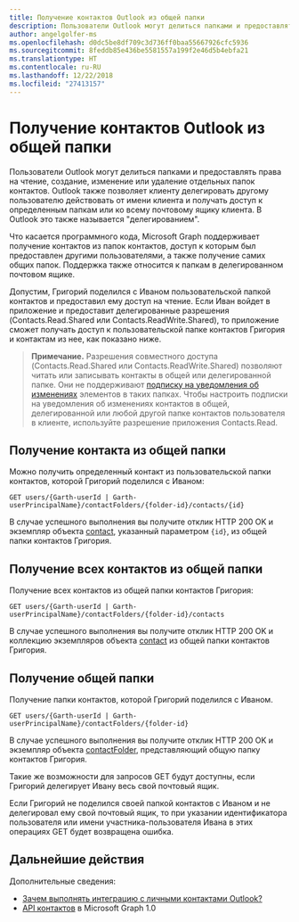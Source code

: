 ```yaml
---
title: Получение контактов Outlook из общей папки
description: Пользователи Outlook могут делиться папками и предоставлять права на чтение, создание, изменение или удаление отдельных папок контактов. Outlook также позволяет клиенту делегировать другому пользователю действовать от имени клиента.
author: angelgolfer-ms
ms.openlocfilehash: d0dc5be8df709c3d736ff0baa55667926cfc5936
ms.sourcegitcommit: 8feddb85e436be5581557a199f2e46d5b4ebfa21
ms.translationtype: HT
ms.contentlocale: ru-RU
ms.lasthandoff: 12/22/2018
ms.locfileid: "27413157"
---
```

# <a name="get-outlook-contacts-in-a-shared-folder"></a>Получение контактов Outlook из общей папки

Пользователи Outlook могут делиться папками и предоставлять права на чтение, создание, изменение или удаление отдельных папок контактов. Outlook также позволяет клиенту делегировать другому пользователю действовать от имени клиента и получать доступ к определенным папкам или ко всему почтовому ящику клиента. В Outlook это также называется "делегированием".

Что касается программного кода, Microsoft Graph поддерживает получение контактов из папок контактов, доступ к которым был предоставлен другими пользователями, а также получение самих общих папок. Поддержка также относится к папкам в делегированном почтовом ящике.

Допустим, Григорий поделился с Иваном пользовательской папкой контактов и предоставил ему доступ на чтение. Если Иван войдет в приложение и предоставит делегированные разрешения (Contacts.Read.Shared или Contacts.ReadWrite.Shared), то приложение сможет получать доступ к пользовательской папке контактов Григория и контактам из нее, как показано ниже.

> **Примечание.** Разрешения совместного доступа (Contacts.Read.Shared или Contacts.ReadWrite.Shared) позволяют читать или записывать контакты в общей или делегированной папке. Они не поддерживают [подписку на уведомления об изменениях](webhooks.md) элементов в таких папках. Чтобы настроить подписки на уведомления об изменениях контактов в общей, делегированной или любой другой папке контактов пользователя в клиенте, используйте разрешение приложения Contacts.Read.

## <a name="get-a-contact-in-the-shared-folder"></a>Получение контакта из общей папки

Можно получить определенный контакт из пользовательской папки контактов, которой Григорий поделился с Иваном:

<!-- { "blockType": "ignored" } -->
```http
GET users/{Garth-userId | Garth-userPrincipalName}/contactFolders/{folder-id}/contacts/{id}
```

В случае успешного выполнения вы получите отклик HTTP 200 OK и экземпляр объекта [contact](/graph/api/resources/contact?view=graph-rest-1.0), указанный параметром `{id}`, из общей папки контактов Григория.

## <a name="get-all-contacts-in-the-shared-folder"></a>Получение всех контактов из общей папки

Получение всех контактов из общей папки контактов Григория:

<!-- { "blockType": "ignored" } -->
```http
GET users/{Garth-userId | Garth-userPrincipalName}/contactFolders/{folder-id}/contacts
```

В случае успешного выполнения вы получите отклик HTTP 200 OK и коллекцию экземпляров объекта [contact](/graph/api/resources/contact?view=graph-rest-1.0) из общей папки контактов Григория.

## <a name="get-the-shared-folder"></a>Получение общей папки

Получение папки контактов, которой Григорий поделился с Иваном.

<!-- { "blockType": "ignored" } -->
```http
GET users/{Garth-userId | Garth-userPrincipalName}/contactFolders/{folder-id}
```

В случае успешного выполнения вы получите отклик HTTP 200 OK и экземпляр объекта [contactFolder](/graph/api/resources/contactfolder?view=graph-rest-1.0), представляющий общую папку контактов Григория.

Такие же возможности для запросов GET будут доступны, если Григорий делегирует Ивану весь свой почтовый ящик.

Если Григорий не поделился своей папкой контактов с Иваном и не делегировал ему свой почтовый ящик, то при указании идентификатора пользователя или имени участника-пользователя Ивана в этих операциях GET будет возвращена ошибка. 


## <a name="next-steps"></a>Дальнейшие действия

Дополнительные сведения:

- [Зачем выполнять интеграцию с личными контактами Outlook?](outlook-contacts-concept-overview.md)
- [API контактов](/graph/api/resources/contact?view=graph-rest-1.0) в Microsoft Graph 1.0